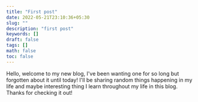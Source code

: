 ```yaml
---
title: "First post"
date: 2022-05-21T23:10:36+05:30
slug: ""
description: "first post"
keywords: []
draft: false
tags: []
math: false
toc: false
---
```

Hello, welcome to my new blog, I've been wanting one for so long but forgotten about it until today! I'll be sharing random things happening in my life and maybe interesting thing I learn throughout my life in this blog. Thanks for checking it out!